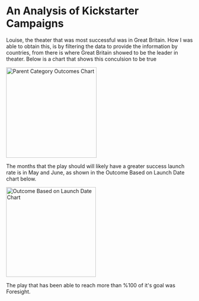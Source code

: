 # An Analysis  of Kickstarter Campaigns
Louise, the theater that was most successful was in Great Britain. How I was able to obtain this, is by filtering the data to provide the information by countries, from there is where Great Britain showed to be the leader in theater. Below is a chart that shows this conculsion to be true

<img width="244" alt="Parent Category Outcomes Chart" src="https://user-images.githubusercontent.com/107371010/174494028-961ba7e4-0629-4c7c-9ce0-7a3b3b28600b.png">

The months that the play should will likely have a greater success launch rate is in May and June, as shown in the Outcome Based on Launch Date chart below.


<img width="242" alt="Outcome Based on Launch Date Chart" src="https://user-images.githubusercontent.com/107371010/174494099-683b29dc-0600-4a6a-a7a4-1de8e7a90368.png">


The play that has been able to reach more than %100 of it's goal was Foresight.
